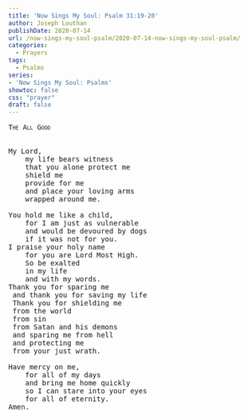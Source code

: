 ```yaml
---
title: 'Now Sings My Soul: Psalm 31:19-20'
author: Joseph Louthan
publishDate: 2020-07-14
url: /now-sings-my-soul-psalm/2020-07-14-now-sings-my-soul-psalm/
categories:
  - Prayers
tags:
  - Psalms
series:
- 'Now Sings My Soul: Psalms'
showtoc: false
css: "prayer"
draft: false
---
```

<pre>
<div style="font-variant: small-caps;">The All Good</div>
&nbsp;
My Lord,
	my life bears witness
	that you alone protect me
	shield me
	provide for me
	and place your loving arms
	wrapped around me.

You hold me like a child,
	for I am just as vulnerable
	and would be devoured by dogs
	if it was not for you.
I praise your holy name
	for you are Lord Most High.
	So be exalted
	in my life
	and with my words.
Thank you for sparing me
 and thank you for saving my life
 Thank you for shielding me
 from the world
 from sin
 from Satan and his demons
 and sparing me from hell
 and protecting me
 from your just wrath.

Have mercy on me,
	for all of my days
	and bring me home quickly
	so I can stare into your eyes
	for all of eternity.
Amen.
</pre>